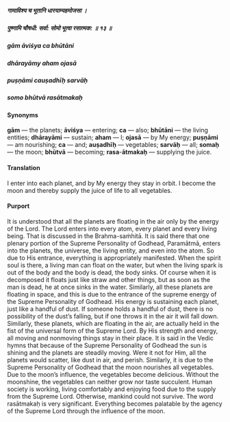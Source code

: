##### गामाविश्य च भूतानि धारयाम्यहमोजसा ।
##### पुष्णामि चौषधी: सर्वा: सोमो भूत्वा रसात्मक: ॥ १३ ॥

##### gām āviśya ca bhūtāni
##### dhārayāmy aham ojasā
##### puṣṇāmi cauṣadhīḥ sarvāḥ
##### somo bhūtvā rasātmakaḥ

#### Synonyms

**gām** — the planets; **āviśya** — entering; **ca** — also; **bhūtāni** — the living entities; **dhārayāmi** — sustain; **aham** — I; **ojasā** — by My energy; **puṣṇāmi** — am nourishing; **ca** — and; **auṣadhīḥ** — vegetables; **sarvāḥ** — all; **somaḥ** — the moon; **bhūtvā** — becoming; **rasa**-**ātmakaḥ** — supplying the juice.

#### Translation

I enter into each planet, and by My energy they stay in orbit. I become the moon and thereby supply the juice of life to all vegetables.

#### Purport

It is understood that all the planets are floating in the air only by the energy of the Lord. The Lord enters into every atom, every planet and every living being. That is discussed in the Brahma-saṁhitā. It is said there that one plenary portion of the Supreme Personality of Godhead, Paramātmā, enters into the planets, the universe, the living entity, and even into the atom. So due to His entrance, everything is appropriately manifested. When the spirit soul is there, a living man can float on the water, but when the living spark is out of the body and the body is dead, the body sinks. Of course when it is decomposed it floats just like straw and other things, but as soon as the man is dead, he at once sinks in the water. Similarly, all these planets are floating in space, and this is due to the entrance of the supreme energy of the Supreme Personality of Godhead. His energy is sustaining each planet, just like a handful of dust. If someone holds a handful of dust, there is no possibility of the dust’s falling, but if one throws it in the air it will fall down. Similarly, these planets, which are floating in the air, are actually held in the fist of the universal form of the Supreme Lord. By His strength and energy, all moving and nonmoving things stay in their place. It is said in the Vedic hymns that because of the Supreme Personality of Godhead the sun is shining and the planets are steadily moving. Were it not for Him, all the planets would scatter, like dust in air, and perish. Similarly, it is due to the Supreme Personality of Godhead that the moon nourishes all vegetables. Due to the moon’s influence, the vegetables become delicious. Without the moonshine, the vegetables can neither grow nor taste succulent. Human society is working, living comfortably and enjoying food due to the supply from the Supreme Lord. Otherwise, mankind could not survive. The word rasātmakaḥ is very significant. Everything becomes palatable by the agency of the Supreme Lord through the influence of the moon.